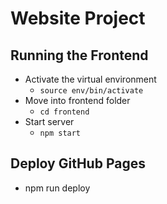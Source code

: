 # Website Project

## Running the Frontend
- Activate the virtual environment
  - `source env/bin/activate`
- Move into frontend folder
  - `cd frontend`
- Start server
  - `npm start`


## Deploy GitHub Pages
- npm run deploy